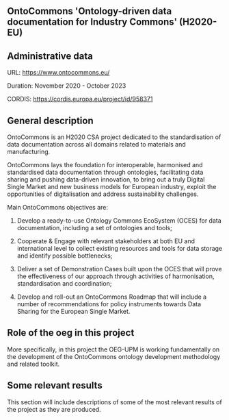 ## OntoCommons 'Ontology-driven data documentation for Industry Commons' (H2020-EU)



## Administrative data

URL: https://www.ontocommons.eu/

Duration: November 2020 - October 2023

CORDIS: https://cordis.europa.eu/project/id/958371



## General description

OntoCommons is an H2020 CSA project dedicated to the standardisation of data documentation across all domains related to materials and manufacturing.

OntoCommons lays the foundation for interoperable, harmonised and standardised data documentation through ontologies, facilitating data sharing and pushing data-driven innovation, to bring out a truly Digital Single Market and new business models for European industry, exploit the opportunities of digitalisation and address sustainability challenges.


Main OntoCommons objectives are:

1. Develop a ready-to-use Ontology Commons EcoSystem (OCES) for data documentation, including a set of ontologies and tools;

2. Cooperate & Engage with relevant stakeholders at both EU and international level to collect existing resources and tools for data storage and identify possible bottlenecks;

3. Deliver a set of Demonstration Cases built upon the OCES that will prove the effectiveness of our approach through activities of harmonisation, standardisation and coordination;

4. Develop and roll-out an OntoCommons Roadmap that will include a number of recommendations for policy instruments towards Data Sharing for the European Single Market.


## Role of the oeg in this project

More specifically, in this project the OEG-UPM is working fundamentally on the development of the OntoCommons ontology development methodology and related toolkit.



## Some relevant results

This section will include descriptions of some of the most relevant results of the project as they are produced.
